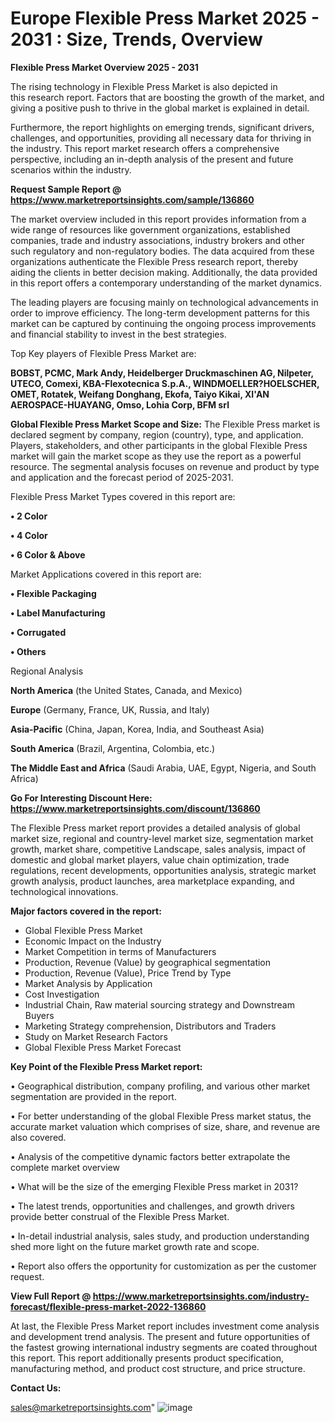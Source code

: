 # Europe Flexible Press Market 2025 - 2031 : Size, Trends, Overview

<Strong> Flexible Press Market Overview 2025 - 2031</strong>

The rising technology in Flexible Press Market is also depicted in this research report. Factors that are boosting the growth of the market, and giving a positive push to thrive in the global market is explained in detail.

Furthermore, the report highlights on emerging trends, significant drivers, challenges, and opportunities, providing all necessary data for thriving in the industry. This report market research offers a comprehensive perspective, including an in-depth analysis of the present and future scenarios within the industry.

<strong>Request Sample Report @ <a href=https://www.marketreportsinsights.com/sample/136860>https://www.marketreportsinsights.com/sample/136860</a></strong>

The market overview included in this report provides information from a wide range of resources like government organizations, established companies, trade and industry associations, industry brokers and other such regulatory and non-regulatory bodies. The data acquired from these organizations authenticate the Flexible Press research report, thereby aiding the clients in better decision making. Additionally, the data provided in this report offers a contemporary understanding of the market dynamics.

The leading players are focusing mainly on technological advancements in order to improve efficiency. The long-term development patterns for this market can be captured by continuing the ongoing process improvements and financial stability to invest in the best strategies.

Top Key players of Flexible Press Market are:

<strong>BOBST, PCMC, Mark Andy, Heidelberger Druckmaschinen AG, Nilpeter, UTECO, Comexi, KBA-Flexotecnica S.p.A., WINDMOELLER?HOELSCHER, OMET, Rotatek, Weifang Donghang, Ekofa, Taiyo Kikai, XI'AN AEROSPACE-HUAYANG, Omso, Lohia Corp, BFM srl</strong>

<strong><b>Global Flexible Press Market Scope and Size:</b></strong>
The Flexible Press market is declared segment by company, region (country), type, and application. Players, stakeholders, and other participants in the global Flexible Press market will gain the market scope as they use the report as a powerful resource. The segmental analysis focuses on revenue and product by type and application and the forecast period of 2025-2031.

Flexible Press Market Types covered in this report are:

<strong>• 2 Color

• 4 Color

• 6 Color & Above</strong>

Market Applications covered in this report are:

<strong>• Flexible Packaging

• Label Manufacturing

• Corrugated

• Others</strong> 

Regional Analysis

<strong>North America</strong> (the United States, Canada, and Mexico)

<strong>Europe</strong> (Germany, France, UK, Russia, and Italy)

<strong>Asia-Pacific</strong> (China, Japan, Korea, India, and Southeast Asia)

<strong>South America</strong> (Brazil, Argentina, Colombia, etc.)

<strong>The Middle East and Africa</strong> (Saudi Arabia, UAE, Egypt, Nigeria, and South Africa)

<strong>Go For Interesting Discount Here: <a href=https://www.marketreportsinsights.com/discount/136860>https://www.marketreportsinsights.com/discount/136860</a></strong>

The Flexible Press market report provides a detailed analysis of global market size, regional and country-level market size, segmentation market growth, market share, competitive Landscape, sales analysis, impact of domestic and global market players, value chain optimization, trade regulations, recent developments, opportunities analysis, strategic market growth analysis, product launches, area marketplace expanding, and technological innovations.

<strong><b>Major factors covered in the report:</b></strong>
<ul>
  <li>Global Flexible Press Market </li>
  <li>Economic Impact on the Industry</li>
  <li>Market Competition in terms of Manufacturers</li>
  <li>Production, Revenue (Value) by geographical segmentation</li>
  <li>Production, Revenue (Value), Price Trend by Type</li>
  <li>Market Analysis by Application</li>
  <li>Cost Investigation</li>
  <li>Industrial Chain, Raw material sourcing strategy and Downstream Buyers</li>
  <li>Marketing Strategy comprehension, Distributors and Traders</li>
  <li>Study on Market Research Factors</li>
  <li>Global Flexible Press Market Forecast</li>
</ul>

<strong><b>Key Point of the Flexible Press Market report:</b></strong>

• Geographical distribution, company profiling, and various other market segmentation are provided in the report.

• For better understanding of the global Flexible Press market status, the accurate market valuation which comprises of size, share, and revenue are also covered.

• Analysis of the competitive dynamic factors better extrapolate the complete market overview

• What will be the size of the emerging Flexible Press market in 2031?

• The latest trends, opportunities and challenges, and growth drivers provide better construal of the Flexible Press Market.

• In-detail industrial analysis, sales study, and production understanding shed more light on the future market growth rate and scope.

• Report also offers the opportunity for customization as per the customer request.

<strong><b>View Full Report @ <a href=https://www.marketreportsinsights.com/industry-forecast/flexible-press-market-2022-136860>https://www.marketreportsinsights.com/industry-forecast/flexible-press-market-2022-136860</a></b></strong>


At last, the Flexible Press Market report includes investment come analysis and development trend analysis. The present and future opportunities of the fastest growing international industry segments are coated throughout this report. This report additionally presents product specification, manufacturing method, and product cost structure, and price structure.

<strong>Contact Us:</strong>

sales@marketreportsinsights.com"
![image](https://github.com/user-attachments/assets/30263ad5-8a49-4492-a287-89dd7afafba1)
